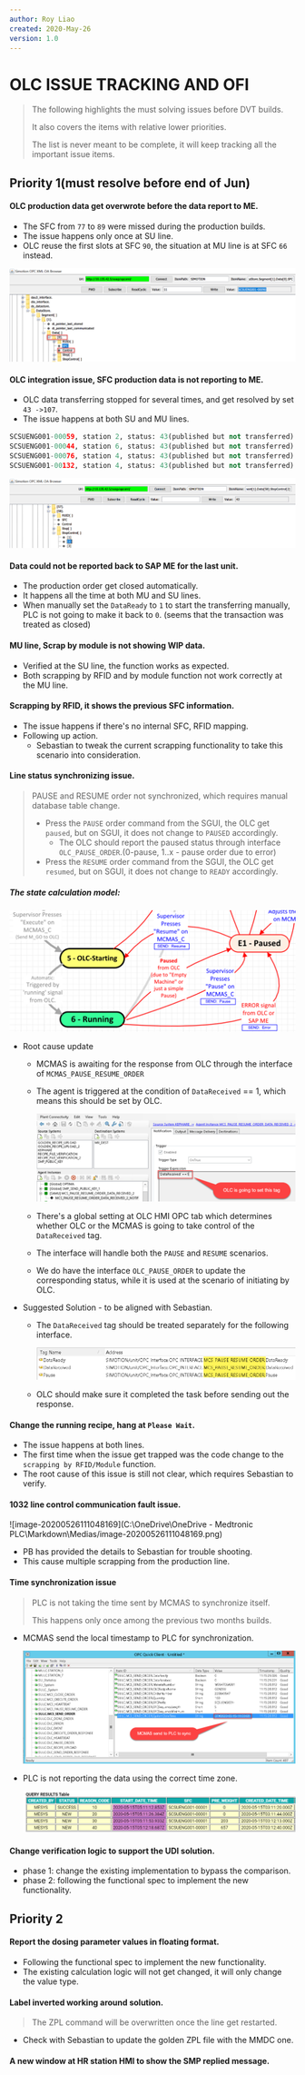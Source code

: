 ```yaml
---
author: Roy Liao
created: 2020-May-26
version: 1.0
---
```


# OLC ISSUE TRACKING AND OFI

> The following highlights the must solving issues before DVT builds.
>
> It also covers the items with relative lower priorities. 
>
> The list is never meant to be complete, it will keep tracking all the important issue items.

## Priority 1(must resolve before end of Jun)

#### OLC production data get overwrote before the data report to ME.

- The SFC from `77` to `89` were missed during the production builds.
- The issue happens only once at SU line.
- OLC reuse the first slots at SFC `90`, the situation at MU line is at SFC `66` instead.

![image-20200526141240587](Medias/image-20200526141240587.png)

#### OLC integration issue, SFC production data is not reporting to ME.

- OLC data transferring stopped for several times, and get resolved by set `43 ->107`.
- The issue happens at both SU and MU lines.

```python
SCSUENG001-00059, station 2, status: 43(published but not transferred). 	
SCSUENG001-00044, station 6, status: 43(published but not transferred).    
SCSUENG001-00076, station 4, status: 43(published but not transferred).    
SCSUENG001-00132, station 4, status: 43(published but not transferred).
```

<img src="Medias/image-20200526105637347.png" alt="image-20200526105637347" />  

#### Data could not be reported back to SAP ME for the last unit.

- The production order get closed automatically.
- It happens all the time at both MU and SU lines.
- When manually set the `DataReady` to `1` to start the transferring manually, PLC is not going to make it back to `0`. (seems that the transaction was treated as closed)

#### MU line, Scrap by module is not showing WIP data.  

*   Verified at the SU line, the function works as expected.
*   Both scrapping by RFID and by module function not work correctly at the MU line.

#### Scrapping by RFID, it shows the previous SFC information.

- The issue happens if there's no internal SFC, RFID mapping.
- Following up action.
  - Sebastian to  tweak the current scrapping functionality to take this scenario into consideration.

#### Line status synchronizing issue. 

> PAUSE and RESUME order not synchronized, which requires manual database table change.
>
> - Press the `PAUSE` order command from the SGUI, the OLC get `paused`, but on SGUI, it does not change to `PAUSED` accordingly.
>   - The OLC should report the paused status through interface `OLC_PAUSE_ORDER`.(0-pause, 1..x - pause order due to error)
> - Press the `RESUME` order command from the SGUI, the OLC get `resumed`, but on SGUI, it does not change to `READY` accordingly.

##### The state calculation model:

![image-20200526142807719](Medias/image-20200526142807719.png)

- Root cause update

  - MCMAS is awaiting for the response from OLC through the interface of `MCMAS_PAUSE_RESUME_ORDER`

  - The agent is triggered at the condition of `DataReceived` == 1, which means this should be set by OLC.

    ![image-20200526145658514](Medias/image-20200526145658514.png)

  - There's a global setting at OLC HMI OPC tab which determines whether OLC or the MCMAS is going to take control of the `DataReceived` tag.

  - The interface will handle both the `PAUSE` and `RESUME` scenarios.

  - We do have the interface `OLC_PAUSE_ORDER` to update the corresponding status, while it is used at the scenario of initiating by OLC.

- Suggested Solution - to be aligned with Sebastian.

  - The `DataReceived` tag should be treated separately for the following interface.

    ![image-20200526150203942](Medias/image-20200526150203942.png)

  - OLC should make sure it completed the task before sending out the response.

#### Change the running recipe, hang at `Please Wait`.

- The issue happens at both lines.
- The first time when the issue get trapped was the code change to the `scrapping by RFID/Module` function.
- The root cause of this issue is still not clear, which requires Sebastian to verify.

#### 1032 line control communication fault issue.

![image-20200526111048169](C:\OneDrive\OneDrive - Medtronic PLC\Markdown\Medias/image-20200526111048169.png)

- PB has provided the details to Sebastian for trouble shooting. 
- This cause multiple scrapping from the production line.

#### Time synchronization issue

> PLC is not taking the time sent by MCMAS to synchronize itself. 
>
> This happens only once among the previous two months builds.

- MCMAS send the local timestamp to PLC for synchronization.

  ![image-20200526155048324](Medias/image-20200526155048324.png)

- PLC is not reporting the data using the correct time zone.

  ![image-20200526155217993](Medias/image-20200526155217993.png)

#### Change verification logic to support the UDI solution.

*   phase 1: change the existing implementation to bypass the comparison.
*   phase 2: following the functional spec to implement the new functionality. 

## Priority 2

#### Report the dosing parameter values in floating format.

*   Following the functional spec to implement the new functionality.
*   The existing calculation logic will not get changed, it will only change the value type.

#### Label inverted working around solution.

> The ZPL command will be overwritten once the line get restarted.

- Check with Sebastian to update the golden ZPL file with the MMDC one.

#### A new window at HR station HMI to show the SMP replied message.
